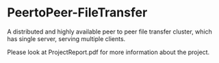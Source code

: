 # PeertoPeer-FileTransfer
A distributed and highly available peer to peer file transfer cluster, which has single server, serving multiple clients. 

Please look at ProjectReport.pdf for more information about the project.

